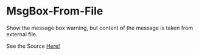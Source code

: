 # MsgBox-From-File
Show the message box warning, but content of the message is taken from external file. <br>

See the Source <a target="_blank" href="https://github.com/RizkyKhapidsyah/MsgBox-From-File/blob/master/MsgBox4/Source.c"> Here! </a>
